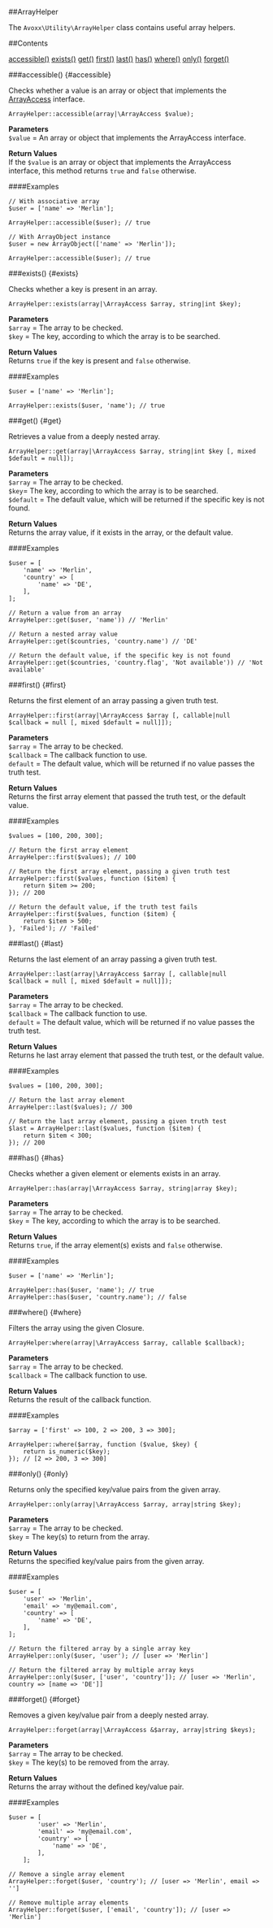 ##ArrayHelper

The `Avoxx\Utility\ArrayHelper` class contains useful array helpers.

##Contents

<div id="contents" markdown="1">

[accessible()](#accessible)
[exists()](#exists)
[get()](#get)
[first()](#first)
[last()](#last)
[has()](#has)
[where()](#where)
[only()](#only)
[forget()](#forget)

</div>

###accessible() {#accessible}

Checks whether a value is an array or object
that implements the <a href="http://php.net/manual/en/class.arrayaccess.php" target="_blank">ArrayAccess</a> interface.

    ArrayHelper::accessible(array|\ArrayAccess $value);

**Parameters**  
`$value` = An array or object that implements the ArrayAccess interface.

**Return Values**  
If the `$value` is an array or object that implements the ArrayAccess interface, this method returns `true` and `false` otherwise.

####Examples

    // With associative array
    $user = ['name' => 'Merlin'];
    
    ArrayHelper::accessible($user); // true
    
    // With ArrayObject instance
    $user = new ArrayObject(['name' => 'Merlin']);
    
    ArrayHelper::accessible($user); // true

###exists() {#exists}

Checks whether a key is present in an array.

    ArrayHelper::exists(array|\ArrayAccess $array, string|int $key);

**Parameters**  
`$array` = The array to be checked.  
`$key` = The key, according to which the array is to be searched.

**Return Values**  
Returns `true` if the key is present and `false` otherwise.

####Examples

    $user = ['name' => 'Merlin'];
    
    ArrayHelper::exists($user, 'name'); // true

###get() {#get}

Retrieves a value from a deeply nested array.

    ArrayHelper::get(array|\ArrayAccess $array, string|int $key [, mixed $default = null]);

**Parameters**  
`$array` = The array to be checked.  
`$key`= The key, according to which the array is to be searched.  
`$default` = The default value, which will be returned if the specific key is not found.

**Return Values**  
Returns the array value, if it exists in the array, or the default value.

####Examples

    $user = [
        'name' => 'Merlin',
        'country' => [
            'name' => 'DE',
        ],
    ];
    
    // Return a value from an array
    ArrayHelper::get($user, 'name')) // 'Merlin'
    
    // Return a nested array value
    ArrayHelper::get($countries, 'country.name') // 'DE'

    // Return the default value, if the specific key is not found
    ArrayHelper::get($countries, 'country.flag', 'Not available')) // 'Not available'

###first() {#first}

Returns the first element of an array passing a given truth test.

    ArrayHelper::first(array|\ArrayAccess $array [, callable|null  $callback = null [, mixed $default = null]]);
 
**Parameters**  
`$array` = The array to be checked.  
`$callback` = The callback function to use.  
`default` = The default value, which will be returned if no value passes the truth test.

**Return Values**  
Returns the first array element that passed the truth test, or the default value.

####Examples

    $values = [100, 200, 300];
    
    // Return the first array element
    ArrayHelper::first($values); // 100

    // Return the first array element, passing a given truth test
    ArrayHelper::first($values, function ($item) {
        return $item >= 200;
    }); // 200

    // Return the default value, if the truth test fails
    ArrayHelper::first($values, function ($item) {
        return $item > 500;
    }, 'Failed'); // 'Failed'

###last() {#last}

Returns the last element of an array passing a given truth test.

    ArrayHelper::last(array|\ArrayAccess $array [, callable|null  $callback = null [, mixed $default = null]]);

**Parameters**  
`$array` = The array to be checked.  
`$callback` = The callback function to use.  
`default` = The default value, which will be returned if no value passes the truth test.

**Return Values**  
Returns he last array element that passed the truth test, or the default value.

####Examples

    $values = [100, 200, 300];
    
    // Return the last array element
    ArrayHelper::last($values); // 300

    // Return the last array element, passing a given truth test
    $last = ArrayHelper::last($values, function ($item) {
        return $item < 300;
    }); // 200

###has() {#has}

Checks whether a given element or elements exists in an array.

    ArrayHelper::has(array|\ArrayAccess $array, string|array $key);

**Parameters**  
`$array` = The array to be checked.  
`$key` = The key, according to which the array is to be searched.

**Return Values**  
Returns `true`, if the array element(s) exists and `false` otherwise.

####Examples

    $user = ['name' => 'Merlin'];
    
    ArrayHelper::has($user, 'name'); // true
    ArrayHelper::has($user, 'country.name'); // false

###where() {#where}

Filters the array using the given Closure.

    ArrayHelper:where(array|\ArrayAccess $array, callable $callback);

**Parameters**  
`$array` = The array to be checked.  
`$callback` = The callback function to use.

**Return Values**  
Returns the result of the callback function.

####Examples

    $array = ['first' => 100, 2 => 200, 3 => 300];
    
    ArrayHelper::where($array, function ($value, $key) {
        return is_numeric($key);
    }); // [2 => 200, 3 => 300]
    
###only() {#only}

Returns only the specified key/value pairs from the given array.

    ArrayHelper::only(array|\ArrayAccess $array, array|string $key);

**Parameters**  
`$array` = The array to be checked.  
`$key` = The key(s) to return from the array.

**Return Values**  
Returns the specified key/value pairs from the given array.

####Examples

    $user = [
        'user' => 'Merlin',
        'email' => 'my@email.com',
        'country' => [
            'name' => 'DE',
        ],
    ];
    
    // Return the filtered array by a single array key
    ArrayHelper::only($user, 'user'); // [user => 'Merlin']

    // Return the filtered array by multiple array keys
    ArrayHelper::only($user, ['user', 'country']); // [user => 'Merlin', country => [name => 'DE']]

###forget() {#forget}

Removes a given key/value pair from a deeply nested array.

    ArrayHelper::forget(array|\ArrayAccess &$array, array|string $keys);

**Parameters**  
`$array` = The array to be checked.  
`$key` = The key(s) to be removed from the array.

**Return Values**  
Returns the array without the defined key/value pair.

####Examples

    $user = [
            'user' => 'Merlin',
            'email' => 'my@email.com',
            'country' => [
                'name' => 'DE',
            ],
        ];
    
    // Remove a single array element
    ArrayHelper::forget($user, 'country'); // [user => 'Merlin', email => '']
    
    // Remove multiple array elements
    ArrayHelper::forget($user, ['email', 'country']); // [user => 'Merlin']
